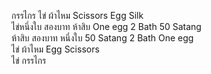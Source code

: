 กรรไกร ไข่ ผ้าไหม Scissors Egg Silk  
ไข่หนึ่งใบ สองบาท ห้าสิบ One egg 2 Bath 50 Satang  
ห้าสิบ สองบาท หนึ่งใบ 50 Satang 2 Bath One egg  
ไข่ ผ้าไหม Egg Scissors  
ไข่ กรรไกร  
